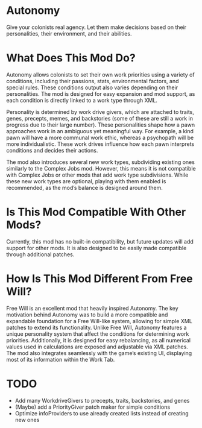 # Autonomy

Give your colonists real agency. Let them make decisions based on their personalities, their environment, and their abilities.

# What Does This Mod Do?

Autonomy allows colonists to set their own work priorities using a variety of conditions, including their passions, stats, environmental factors, and special rules. These conditions output also varies depending on their personalities. The mod is designed for easy expansion and mod support, as each condition is directly linked to a work type through XML.

Personality is determined by work drive givers, which are attached to traits, genes, precepts, memes, and backstories (some of these are still a work in progress due to their large number). These personalities shape how a pawn approaches work in an ambiguous yet meaningful way. For example, a kind pawn will have a more communal work ethic, whereas a psychopath will be more individualistic. These work drives influence how each pawn interprets conditions and decides their actions.

The mod also introduces several new work types, subdividing existing ones similarly to the Complex Jobs mod. However, this means it is not compatible with Complex Jobs or other mods that add work type subdivisions. While these new work types are optional, playing with them enabled is recommended, as the mod’s balance is designed around them.

# Is This Mod Compatible With Other Mods?

Currently, this mod has no built-in compatibility, but future updates will add support for other mods. It is also designed to be easily made compatible through additional patches.

# How Is This Mod Different From Free Will?

Free Will is an excellent mod that heavily inspired Autonomy. The key motivation behind Autonomy was to build a more compatible and expandable foundation for a Free Will-like system, allowing for simple XML patches to extend its functionality. Unlike Free Will, Autonomy features a unique personality system that affect the conditions for determining work priorities. Additionally, it is designed for easy rebalancing, as all numerical values used in calculations are exposed and adjustable via XML patches. The mod also integrates seamlessly with the game’s existing UI, displaying most of its information within the Work Tab.

# TODO

* Add many WorkdriveGivers to precepts, traits, backstories, and genes
* (Maybe) add a PriorityGiver patch maker for simple conditions
* Optimize infoProviders to use already created lists instead of creating new ones